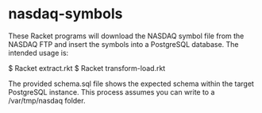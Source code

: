 # nasdaq-symbols
These Racket programs will download the NASDAQ symbol file from the NASDAQ FTP and insert the symbols into a PostgreSQL database. The intended usage is:

$ Racket extract.rkt
$ Racket transform-load.rkt

The provided schema.sql file shows the expected schema within the target PostgreSQL instance. This process assumes you can write to a /var/tmp/nasdaq folder.
